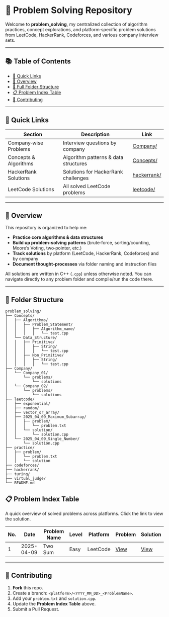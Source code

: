 # 🧩 Problem Solving Repository

Welcome to **problem_solving**, my centralized collection of algorithm practices, concept explorations, and platform‑specific problem solutions from LeetCode, HackerRank, Codeforces, and various company interview sets.

---

## 📚 Table of Contents

- [📖 Quick Links](#-quick-links)
- [🧐 Overview](#-overview)
- [📂 Full Folder Structure](#-folder-structure)
- [📋 Problem Index Table](#-problem-index-table)
- [🙌 Contributing](#-contributing)

---

## 📖 Quick Links

| Section                     | Description                                    | Link                                     |
|-----------------------------|------------------------------------------------|------------------------------------------|
| Company‑wise Problems       | Interview questions by company                 | [Company/](Company/)                     |
| Concepts & Algorithms       | Algorithm patterns & data structures           | [Concepts/](Concepts/)                   |
| HackerRank Solutions        | Solutions for HackerRank challenges            | [hackerrank/](hackerrank/)               |
| LeetCode Solutions          | All solved LeetCode problems                   | [leetcode/](leetcode/)                   |

---

## 🧐 Overview

This repository is organized to help me:

- **Practice core algorithms & data structures**
- **Build up problem‑solving patterns** (brute‑force, sorting/counting, Moore’s Voting, two‑pointer, etc.)
- **Track solutions** by platform (LeetCode, HackerRank, Codeforces) and by company
- **Document thought‑processes** via folder naming and instruction files

All solutions are written in C++ (`.cpp`) unless otherwise noted. You can navigate directly to any problem folder and compile/run the code there.

---

## 📂 Folder Structure

```text
problem_solving/
├── Concepts/
│   ├── Algorithms/
│   │   ├── Problem_Statement/
│   │   │   ├── Algorithm_name/
│   │   │   │   └── test.cpp
│   └── Data_Structure/
│   │   ├── Primitive/
│   │   │   ├── String/
│   │   │   │   └── test.cpp
│   │   ├── Non_Primitive/
│   │   │   ├── String/
│   │   │   │   └── test.cpp
├── Company/
│   └── Company_01/
│       └── problems/
│           └── solutions
│   └── Company_02/
│       └── problems/
│           └── solutions
├── leetcode/
│   ├── exponential/
│   ├── random/
│   ├── vector_or_array/
│   ├── 2025_04_09_Maximum_Subarray/
│   │   ├── problem/
│   │   │   └── problem.txt
│   │   └── solution/
│   │       └── solution.cpp
│   └── 2025_04_09_Single_Number/
│       └── solution.cpp
├── practice/
│   ├── problem/
│   │   └── problem.txt
│   │   └── solution
├── codeforces/
├── hackerrank/
├── turing/
├── virtual_judge/
└── README.md
```


## 📋 Problem Index Table

A quick overview of solved problems across platforms. Click the link to view the solution.

| No. |    Date    | Problem Name         | Level  | Platform   |                              Problem                        |                               Solution                               |
|-----|------------|----------------------|--------|------------|-------------------------------------------------------------|----------------------------------------------------------------------|
| 1   | 2025-04-09 | Two Sum              | Easy   | LeetCode   | [View](https://leetcode.com/problems/maximum-subarray)     | [View](/leetcode/vector_or_array/2025_04_09_%20Maximum%20Subarray/)  |     

<!-- > **Tip:** When adding a new problem, update this table with the next sequence number, problem details, and the correct relative path link. -->




---

## 🙌 Contributing

1. **Fork** this repo.<br>
2. Create a branch: `<platform>/<YYYY_MM_DD>_<ProblemName>`.<br>
3. Add your `problem.txt` and `solution.cpp`.<br>
4. Update the **Problem Index Table** above.<br>
5. Submit a Pull Request.

